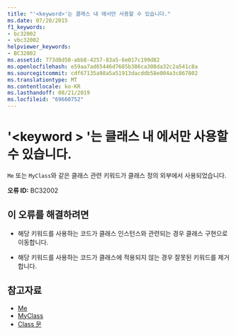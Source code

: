 ```yaml
---
title: "'<keyword>'는 클래스 내 에서만 사용할 수 있습니다."
ms.date: 07/20/2015
f1_keywords:
- bc32002
- vbc32002
helpviewer_keywords:
- BC32002
ms.assetid: 773d8d50-abb8-4257-83a5-6e017c199d82
ms.openlocfilehash: e59aa7ad65446d7685b386ca308da32c2a541c8a
ms.sourcegitcommit: cdf67135a98a5a51913dacddb58e004a3c867802
ms.translationtype: MT
ms.contentlocale: ko-KR
ms.lasthandoff: 08/21/2019
ms.locfileid: "69660752"
---
```

# <a name="keyword-is-valid-only-within-a-class"></a>'\<keyword > '는 클래스 내 에서만 사용할 수 있습니다.
`Me` 또는 `MyClass`와 같은 클래스 관련 키워드가 클래스 정의 외부에서 사용되었습니다.  
  
 **오류 ID:** BC32002  
  
## <a name="to-correct-this-error"></a>이 오류를 해결하려면  
  
- 해당 키워드를 사용하는 코드가 클래스 인스턴스와 관련되는 경우 클래스 구현으로 이동합니다.  
  
- 해당 키워드를 사용하는 코드가 클래스에 적용되지 않는 경우 잘못된 키워드를 제거합니다.  
  
## <a name="see-also"></a>참고자료

- [Me](../programming-guide/program-structure/me-my-mybase-and-myclass.md#me)
- [MyClass](../programming-guide/program-structure/me-my-mybase-and-myclass.md#myclass)
- [Class 문](../../visual-basic/language-reference/statements/class-statement.md)
